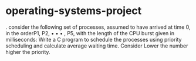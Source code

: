 # operating-systems-project
. consider the following set of processes, assumed to have arrived at time 0, in the orderP1, P2, • • • , P5, with the length of the CPU burst given in milliseconds: Write a C program to schedule the processes using priority scheduling and calculate average waiting time. Consider Lower the number higher the priority.
